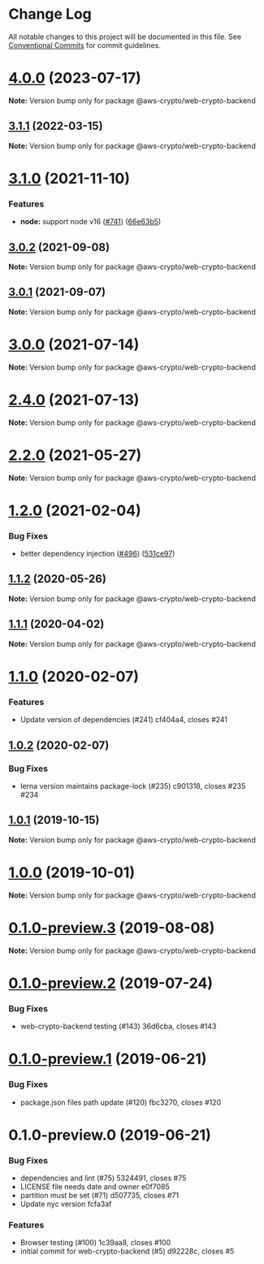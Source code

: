 # Change Log

All notable changes to this project will be documented in this file.
See [Conventional Commits](https://conventionalcommits.org) for commit guidelines.

# [4.0.0](https://github.com/aws/aws-encryption-sdk-javascript/compare/v3.2.2...v4.0.0) (2023-07-17)

**Note:** Version bump only for package @aws-crypto/web-crypto-backend

## [3.1.1](https://github.com/aws/aws-encryption-sdk-javascript/compare/v3.1.0...v3.1.1) (2022-03-15)

**Note:** Version bump only for package @aws-crypto/web-crypto-backend

# [3.1.0](https://github.com/aws/aws-encryption-sdk-javascript/compare/v3.0.3...v3.1.0) (2021-11-10)

### Features

- **node:** support node v16 ([#741](https://github.com/aws/aws-encryption-sdk-javascript/issues/741)) ([66e63b5](https://github.com/aws/aws-encryption-sdk-javascript/commit/66e63b5af2dffa9ee128a323f14cbbb8520a5053))

## [3.0.2](https://github.com/aws/aws-encryption-sdk-javascript/compare/v3.0.0...v3.0.2) (2021-09-08)

**Note:** Version bump only for package @aws-crypto/web-crypto-backend

## [3.0.1](https://github.com/aws/aws-encryption-sdk-javascript/compare/v3.0.0...v3.0.1) (2021-09-07)

**Note:** Version bump only for package @aws-crypto/web-crypto-backend

# [3.0.0](https://github.com/aws/aws-encryption-sdk-javascript/compare/v2.4.0...v3.0.0) (2021-07-14)

**Note:** Version bump only for package @aws-crypto/web-crypto-backend

# [2.4.0](https://github.com/aws/aws-encryption-sdk-javascript/compare/v2.3.1...v2.4.0) (2021-07-13)

**Note:** Version bump only for package @aws-crypto/web-crypto-backend

# [2.2.0](https://github.com/aws/private-aws-encryption-sdk-javascript-staging/compare/@aws-crypto/web-crypto-backend@1.2.0...@aws-crypto/web-crypto-backend@2.2.0) (2021-05-27)

**Note:** Version bump only for package @aws-crypto/web-crypto-backend

# [1.2.0](https://github.com/aws/aws-encryption-sdk-javascript/compare/@aws-crypto/web-crypto-backend@1.1.2...@aws-crypto/web-crypto-backend@1.2.0) (2021-02-04)

### Bug Fixes

- better dependency injection ([#496](https://github.com/aws/aws-encryption-sdk-javascript/issues/496)) ([531ce97](https://github.com/aws/aws-encryption-sdk-javascript/commit/531ce97ef413d77e335985b5cc01396ca947e341))

## [1.1.2](https://github.com/aws/aws-encryption-sdk-javascript/compare/@aws-crypto/web-crypto-backend@1.1.1...@aws-crypto/web-crypto-backend@1.1.2) (2020-05-26)

**Note:** Version bump only for package @aws-crypto/web-crypto-backend

## [1.1.1](https://github.com/aws/aws-encryption-sdk-javascript/compare/@aws-crypto/web-crypto-backend@1.1.0...@aws-crypto/web-crypto-backend@1.1.1) (2020-04-02)

**Note:** Version bump only for package @aws-crypto/web-crypto-backend

# [1.1.0](/compare/@aws-crypto/web-crypto-backend@1.0.2...@aws-crypto/web-crypto-backend@1.1.0) (2020-02-07)

### Features

- Update version of dependencies (#241) cf404a4, closes #241

## [1.0.2](/compare/@aws-crypto/web-crypto-backend@1.0.1...@aws-crypto/web-crypto-backend@1.0.2) (2020-02-07)

### Bug Fixes

- lerna version maintains package-lock (#235) c901318, closes #235 #234

## [1.0.1](/compare/@aws-crypto/web-crypto-backend@1.0.0...@aws-crypto/web-crypto-backend@1.0.1) (2019-10-15)

**Note:** Version bump only for package @aws-crypto/web-crypto-backend

# [1.0.0](/compare/@aws-crypto/web-crypto-backend@0.1.0-preview.3...@aws-crypto/web-crypto-backend@1.0.0) (2019-10-01)

**Note:** Version bump only for package @aws-crypto/web-crypto-backend

# [0.1.0-preview.3](/compare/@aws-crypto/web-crypto-backend@0.1.0-preview.2...@aws-crypto/web-crypto-backend@0.1.0-preview.3) (2019-08-08)

**Note:** Version bump only for package @aws-crypto/web-crypto-backend

# [0.1.0-preview.2](/compare/@aws-crypto/web-crypto-backend@0.1.0-preview.1...@aws-crypto/web-crypto-backend@0.1.0-preview.2) (2019-07-24)

### Bug Fixes

- web-crypto-backend testing (#143) 36d6cba, closes #143

# [0.1.0-preview.1](/compare/@aws-crypto/web-crypto-backend@0.1.0-preview.0...@aws-crypto/web-crypto-backend@0.1.0-preview.1) (2019-06-21)

### Bug Fixes

- package.json files path update (#120) fbc3270, closes #120

# 0.1.0-preview.0 (2019-06-21)

### Bug Fixes

- dependencies and lint (#75) 5324491, closes #75
- LICENSE file needs date and owner e0f7085
- partition must be set (#71) d507735, closes #71
- Update nyc version fcfa3af

### Features

- Browser testing (#100) 1c39aa8, closes #100
- initial commit for web-crypto-backend (#5) d92228c, closes #5
